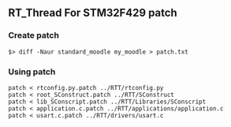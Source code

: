 RT_Thread For STM32F429 patch
------------------------------

### Create patch 
```
$> diff -Naur standard_moodle my_moodle > patch.txt
```

### Using patch

```
patch < rtconfig.py.patch ../RTT/rtconfig.py  
patch < root_SConstruct.patch ../RTT/SConstruct   
patch < lib_SConscript.patch ../RTT/Libraries/SConscript   
patch < application.c.patch ../RTT/applications/application.c 
patch < usart.c.patch ../RTT/drivers/usart.c 
```
